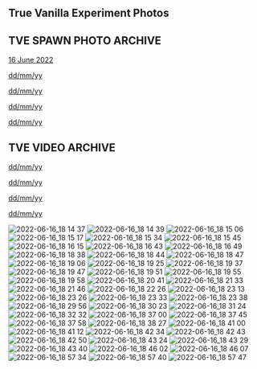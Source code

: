 ## True Vanilla Experiment Photos

<h2>TVE SPAWN PHOTO ARCHIVE</h2>
<p><a href="https://www.w3.org/">16 June 2022</a></p>
<p><a href="https://www.google.com/">dd/mm/yy</a></p>
<p><a href="https://www.google.com/">dd/mm/yy</a></p>
<p><a href="https://www.google.com/">dd/mm/yy</a></p>
<p><a href="https://www.google.com/">dd/mm/yy</a></p>

<h2>TVE VIDEO ARCHIVE</h2>
<p><a href="https://www.google.com/">dd/mm/yy</a></p>
<p><a href="https://www.google.com/">dd/mm/yy</a></p>
<p><a href="https://www.google.com/">dd/mm/yy</a></p>
<p><a href="https://www.google.com/">dd/mm/yy</a></p>

![2022-06-16_18 14 37](https://user-images.githubusercontent.com/107639093/174125264-ede6cf7c-d0b8-4577-97e8-bd633ee25d44.png)
![2022-06-16_18 14 39](https://user-images.githubusercontent.com/107639093/174125273-5b6c7792-202e-46d8-942a-ad2cd795c972.png)
![2022-06-16_18 15 06](https://user-images.githubusercontent.com/107639093/174125280-fb4d3206-19e9-40c8-b72a-da4535d6c671.png)
![2022-06-16_18 15 17](https://user-images.githubusercontent.com/107639093/174125286-60425b86-de1a-4919-ae3f-0a4d445daa32.png)
![2022-06-16_18 15 34](https://user-images.githubusercontent.com/107639093/174125294-82a1572f-dfbd-4fb2-b6bb-9191a5e18604.png)
![2022-06-16_18 15 45](https://user-images.githubusercontent.com/107639093/174125300-a5a51f69-dfaa-41e8-802e-9557e3a11019.png)
![2022-06-16_18 16 15](https://user-images.githubusercontent.com/107639093/174125308-c20302b5-66f6-4e5e-af90-981d130c4c56.png)
![2022-06-16_18 16 43](https://user-images.githubusercontent.com/107639093/174125313-b67b24ee-164e-4123-ac7e-6b71177f551d.png)
![2022-06-16_18 16 49](https://user-images.githubusercontent.com/107639093/174125320-e6eb8fcc-cd28-4f98-9d26-0b826987f0cf.png)
![2022-06-16_18 18 38](https://user-images.githubusercontent.com/107639093/174125323-f464ce9d-ce61-4e98-b731-1f56ca23148f.png)
![2022-06-16_18 18 44](https://user-images.githubusercontent.com/107639093/174125331-45ae4975-eeb1-4908-95da-f26d3e67b0e7.png)
![2022-06-16_18 18 47](https://user-images.githubusercontent.com/107639093/174125341-34b64ae4-df49-41fd-85a6-a22d0b836c8c.png)
![2022-06-16_18 19 06](https://user-images.githubusercontent.com/107639093/174125352-808d093e-f4cf-4870-85ad-e3b508cafdfe.png)
![2022-06-16_18 19 25](https://user-images.githubusercontent.com/107639093/174125361-1da2b56f-ab2d-41bd-968a-5c61e418be70.png)
![2022-06-16_18 19 37](https://user-images.githubusercontent.com/107639093/174125367-3e2a4d40-d061-4804-92c5-23d31efac881.png)
![2022-06-16_18 19 47](https://user-images.githubusercontent.com/107639093/174125375-f4667a70-3b67-4762-9221-0db1770dc162.png)
![2022-06-16_18 19 51](https://user-images.githubusercontent.com/107639093/174125383-ca966a37-421a-40fe-8d0d-701865f3043c.png)
![2022-06-16_18 19 55](https://user-images.githubusercontent.com/107639093/174125393-326d0d23-09c3-4fe3-87b8-de21a131536d.png)
![2022-06-16_18 19 58](https://user-images.githubusercontent.com/107639093/174125403-6238f5d7-3036-49db-9828-f952310081dc.png)
![2022-06-16_18 20 41](https://user-images.githubusercontent.com/107639093/174125407-a51d13b0-4045-44f9-ab19-50c04b9cf350.png)
![2022-06-16_18 21 33](https://user-images.githubusercontent.com/107639093/174125415-cc69be1b-bad9-49c0-a8e9-d87134466bcd.png)
![2022-06-16_18 21 46](https://user-images.githubusercontent.com/107639093/174125427-d5516fba-c6cb-4cc0-a05a-a261e417bc31.png)
![2022-06-16_18 22 26](https://user-images.githubusercontent.com/107639093/174125439-ce8f15a2-6e05-449f-8a95-1929eedad5a6.png)
![2022-06-16_18 23 13](https://user-images.githubusercontent.com/107639093/174125443-6135cfd3-244a-4a25-821f-fa504d41ec93.png)
![2022-06-16_18 23 26](https://user-images.githubusercontent.com/107639093/174125453-b5dd7555-286a-4383-a3da-a4dc6dfb15a9.png)
![2022-06-16_18 23 33](https://user-images.githubusercontent.com/107639093/174125458-1664328f-0e94-44b0-a741-d71f79791ba4.png)
![2022-06-16_18 23 38](https://user-images.githubusercontent.com/107639093/174125466-77d4079d-42bb-4718-bfd1-710c9f513859.png)
![2022-06-16_18 29 56](https://user-images.githubusercontent.com/107639093/174125473-83a5aa59-c82d-4bdc-8b74-0db94252b7ff.png)
![2022-06-16_18 30 23](https://user-images.githubusercontent.com/107639093/174125484-12f011c9-8bb4-4c38-a089-eefa1151e72b.png)
![2022-06-16_18 31 24](https://user-images.githubusercontent.com/107639093/174125494-a12ef780-b562-4967-a98c-6c22a38cadf2.png)
![2022-06-16_18 32 32](https://user-images.githubusercontent.com/107639093/174125502-65260357-197c-4fb9-be38-63dee80222c0.png)
![2022-06-16_18 37 00](https://user-images.githubusercontent.com/107639093/174125511-2b8ecb43-77ed-4f83-bf3d-8f14fa537148.png)
![2022-06-16_18 37 45](https://user-images.githubusercontent.com/107639093/174125516-f67ca6d1-d987-4d3c-9434-e06ec1a0daa4.png)
![2022-06-16_18 37 58](https://user-images.githubusercontent.com/107639093/174125524-7a7600bb-9d08-4c6d-ba72-511d851dafaf.png)
![2022-06-16_18 38 27](https://user-images.githubusercontent.com/107639093/174125529-6a8f4a4a-b124-4707-bb88-d4e69e4b40b9.png)
![2022-06-16_18 41 00](https://user-images.githubusercontent.com/107639093/174125537-b582ad95-1d30-4bf8-8191-6055ba8eff62.png)
![2022-06-16_18 41 12](https://user-images.githubusercontent.com/107639093/174125550-a2a3e837-8146-426c-8832-0d0d48247deb.png)
![2022-06-16_18 42 34](https://user-images.githubusercontent.com/107639093/174125557-8c52fbf8-08df-46a2-8f06-d354c10e2b88.png)
![2022-06-16_18 42 43](https://user-images.githubusercontent.com/107639093/174125568-2eea1d3a-0be6-4efb-9305-6f04fdce8978.png)
![2022-06-16_18 42 50](https://user-images.githubusercontent.com/107639093/174125582-fd950fdf-ec62-4800-8884-e0186da40281.png)
![2022-06-16_18 43 24](https://user-images.githubusercontent.com/107639093/174125593-074b8a1d-a4c0-4e08-98b6-c43180321c6f.png)
![2022-06-16_18 43 29](https://user-images.githubusercontent.com/107639093/174125602-aebe7b21-e43d-42b1-9833-02aab13d5d5d.png)
![2022-06-16_18 43 40](https://user-images.githubusercontent.com/107639093/174125611-9e4c2acd-8957-4e89-924b-f84411018b07.png)
![2022-06-16_18 46 02](https://user-images.githubusercontent.com/107639093/174125622-55994560-c89b-43ec-aae3-301460dab7f9.png)
![2022-06-16_18 46 07](https://user-images.githubusercontent.com/107639093/174125628-c5593fe5-9fbe-4f5a-a20c-3239d24e4e26.png)
![2022-06-16_18 57 34](https://user-images.githubusercontent.com/107639093/174125634-08364a48-f5c6-4846-8b2a-b45b42d9fa48.png)
![2022-06-16_18 57 40](https://user-images.githubusercontent.com/107639093/174125646-c50745cf-568a-442d-afbf-1c6c2676b064.png)
![2022-06-16_18 57 47](https://user-images.githubusercontent.com/107639093/174125661-bca49ef1-4010-48e7-9a6e-a3b5770ae169.png)
